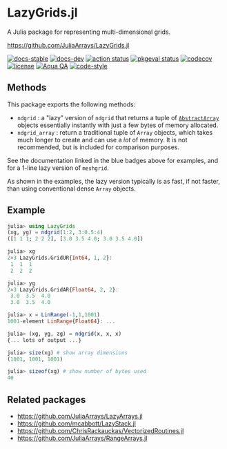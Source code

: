 # LazyGrids.jl
A Julia package for representing multi-dimensional grids.

https://github.com/JuliaArrays/LazyGrids.jl

[![docs-stable][docs-stable-img]][docs-stable-url]
[![docs-dev][docs-dev-img]][docs-dev-url]
[![action status][action-img]][action-url]
[![pkgeval status][pkgeval-img]][pkgeval-url]
[![codecov][codecov-img]][codecov-url]
[![license][license-img]][license-url]
[![Aqua QA][aqua-img]][aqua-url]
[![code-style][code-blue-img]][code-blue-url]

## Methods

This package exports the following methods:
* `ndgrid` : a "lazy" version of `ndgrid` that returns a tuple of
  [`AbstractArray`](https://docs.julialang.org/en/v1/manual/interfaces/#man-interface-array)
   objects essentially instantly with just a few bytes of memory allocated.
* `ndgrid_array` : return a traditional tuple of `Array` objects,
  which takes much longer to create and can use a *lot* of memory.
  It is not recommended, but is included for comparison purposes.

See the documentation linked in the blue badges above for examples,
and for a 1-line lazy version of `meshgrid`.

As shown in the examples, the lazy version typically is as fast,
if not faster, than using conventional dense `Array` objects.

## Example
```julia
julia> using LazyGrids
(xg, yg) = ndgrid(1:2, 3:0.5:4)
([1 1 1; 2 2 2], [3.0 3.5 4.0; 3.0 3.5 4.0])

julia> xg
2×3 LazyGrids.GridUR{Int64, 1, 2}:
 1  1  1
 2  2  2

julia> yg
2×3 LazyGrids.GridAR{Float64, 2, 2}:
 3.0  3.5  4.0
 3.0  3.5  4.0

julia> x = LinRange(-1,1,1001)
1001-element LinRange{Float64}: ...

julia> (xg, yg, zg) = ndgrid(x, x, x)
{... lots of output ...}

julia> size(xg) # show array dimensions
(1001, 1001, 1001)

julia> sizeof(xg) # show number of bytes used
40
```

## Related packages

* https://github.com/JuliaArrays/LazyArrays.jl
* https://github.com/mcabbott/LazyStack.jl
* https://github.com/ChrisRackauckas/VectorizedRoutines.jl
* https://github.com/JuliaArrays/RangeArrays.jl


<!-- URLs -->
[action-img]: https://github.com/JuliaArrays/LazyGrids.jl/workflows/CI/badge.svg
[action-url]: https://github.com/JuliaArrays/LazyGrids.jl/actions
[build-img]: https://github.com/JuliaArrays/LazyGrids.jl/workflows/CI/badge.svg?branch=main
[build-url]: https://github.com/JuliaArrays/LazyGrids.jl/actions?query=workflow%3ACI+branch%3Amain
[pkgeval-img]: https://juliaci.github.io/NanosoldierReports/pkgeval_badges/L/LazyGrids.svg
[pkgeval-url]: https://juliaci.github.io/NanosoldierReports/pkgeval_badges/L/LazyGrids.html
[code-blue-img]: https://img.shields.io/badge/code%20style-blue-4495d1.svg
[code-blue-url]: https://github.com/invenia/BlueStyle
[codecov-img]: https://codecov.io/github/JuliaArrays/LazyGrids.jl/coverage.svg?branch=main
[codecov-url]: https://codecov.io/github/JuliaArrays/LazyGrids.jl?branch=main
[docs-stable-img]: https://img.shields.io/badge/docs-stable-blue.svg
[docs-stable-url]: https://JuliaArrays.github.io/LazyGrids.jl/stable
[docs-dev-img]: https://img.shields.io/badge/docs-dev-blue.svg
[docs-dev-url]: https://JuliaArrays.github.io/LazyGrids.jl/dev
[license-img]: http://img.shields.io/badge/license-MIT-brightgreen.svg?style=flat
[license-url]: LICENSE
[aqua-img]: https://img.shields.io/badge/Aqua.jl-%F0%9F%8C%A2-aqua.svg
[aqua-url]: https://github.com/JuliaTesting/Aqua.jl
